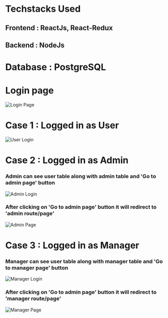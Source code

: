 # Techstacks Used
## Frontend : ReactJs, React-Redux
## Backend : NodeJs

# Database : PostgreSQL 

# Login page
<img src="https://i.ibb.co/Y2T7jpq/Screenshot-2024-07-13-224440.png" alt='Login Page'/>

# Case 1 : Logged in as User
<img src="https://i.ibb.co/MfzgDcL/Screenshot-2024-07-13-223544.png" alt='User Login'/>

# Case 2 : Logged in as Admin
### Admin can see user table along with admin table and 'Go to admin page' button 
<img src="https://i.ibb.co/L114hpP/Screenshot-2024-07-13-223615.png" alt='Admin Login'/>

### After clicking on 'Go to admin page' button it will redirect to 'admin route/page'
<img src="https://i.ibb.co/5Y19DBv/Screenshot-2024-07-13-223642.png" alt='Admin Page'/>

# Case 3 : Logged in as Manager
### Manager can see user table along with manager table and 'Go to manager page' button 
<img src="https://i.ibb.co/BN7HKPk/Screenshot-2024-07-13-223730.png" alt='Manager Login'/>

### After clicking on 'Go to admin page' button it will redirect to 'manager route/page'
<img src="https://i.ibb.co/XyTy8rH/Screenshot-2024-07-13-223745.png" alt='Manager Page'/>
